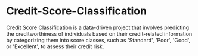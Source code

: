 # Credit-Score-Classification
Credit Score Classification is a data-driven project that involves predicting the creditworthiness of individuals based on their credit-related information by categorizing them into score classes, such as 'Standard', 'Poor', 'Good', or 'Excellent', to assess their credit risk.
